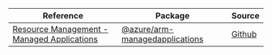 | Reference | Package | Source |
|---|---|---|
|[Resource Management - Managed Applications](arm-managedapplications-readme)|[@azure/arm-managedapplications](https://www.npmjs.com/package/@azure/arm-managedapplications)|[Github](https://github.com/Azure/azure-sdk-for-js/blob/main/sdk/managedapplications/arm-managedapplications)|
